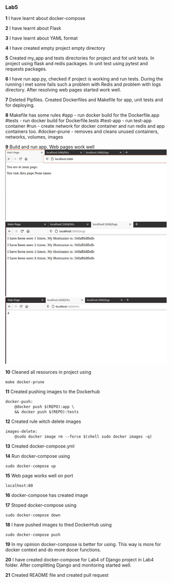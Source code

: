 ### Lab5    

**1**
I have learnt about docker-compose

**2**
I have learnt about Flask

**3**
I have learnt about YAML format

**4**
I have created empty project empty directory

**5**
Created my_app and tests directories for project and fot unit tests. In project using flask and redis packages. In unit test using pytest and requests packages.

**6**
I have run app.py, checked if project is working and run tests.
During the running i met some fails such a problem with Redis and problem with logs directory.
After resolving web pages started work well.

**7**
Deleted Pipfiles. Created Dockerfiles and Makefile for app, unit tests and for deploying.

**8**
Makefile has some rules
#app - run docker build for the Dockerfile.app
#tests - run docker build for Dockerfile.tests
#test-app - run test-app container
#run - create network for docker container and run redis and app containers too.
#docker-prune - removes and cleans unused containers, networks, volumes, images

**9**
Build and run app. Web pages work well
![alt text](Screenshot/3.jpg)
![alt text](Screenshot/2.jpg)
![alt text](Screenshot/1.jpg)

**10**
Cleaned all resources in project using

```
make docker-prune
```

**11**
Created pushing images to the Dockerhub
```
docker-push:
	@docker push $(REPO):app \
	&& docker push $(REPO):tests
```

**12**
Created rule witch delete images
```
images-delete:
	@sudo docker image rm --force $(shell sudo docker images -q)
```

**13**
Created docker-compose.yml

**14**
Run docker-compose using
```
sudo docker-compose up
```

**15**
Web page works well on port 
```
localhost:80
```

**16**
docker-compose has created image


**17**
Stoped docker-compose using 
```
sudo docker-compose down
```

**18**
I have pushed images to thed DockerHub using
```
sudo docker-compose push
```

**19**
In my opinion docker-compose is better for using. This way is more for docker context and do more docer functions.

**20**
I have created docker-compose for Lab4 of Django project in Lab4 folder. After complitting Django and monitoring started well.

**21**
Created README file and created pull request